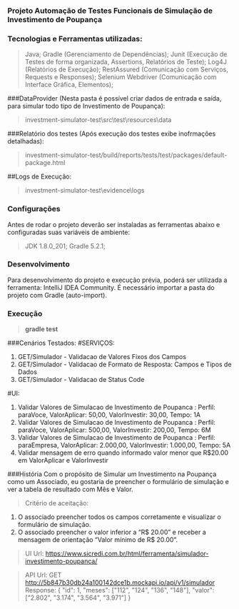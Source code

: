 ### Projeto Automação de Testes Funcionais de Simulação de Investimento de Poupança

### Tecnologias e Ferramentas utilizadas:
>Java;
>Gradle (Gerenciamento de Dependências);
>Junit (Execução de Testes de forma organizada, Assertions, Relatórios de Teste);
>Log4J (Relatórios de Execução);
>RestAssured (Comunicação com Serviços, Requests e Responses);
>Selenium Webdriver (Comunicação com Interface Gráfica, Elementos);

###DataProvider (Nesta pasta é possível criar dados de entrada e saída, para simular todo tipo de Investimento de Poupança):
>investment-simulator-test\src\test\resources\data

###Relatório dos testes (Após execução dos testes exibe inofrmações detalhadas):
>investment-simulator-test/build/reports/tests/test/packages/default-package.html

##Logs de Execução:
>investment-simulator-test\evidence\logs

### Configurações
Antes de rodar o projeto deverão ser instaladas as ferramentas abaixo e configuradas suas variáveis de ambiente:
>JDK 1.8.0_201;
>Gradle 5.2.1;

### Desenvolvimento
Para desenvolvimento do projeto e execução prévia, poderá ser utilizada a ferramenta: IntelliJ IDEA Community.
É necessário importar a pasta do projeto com Gradle (auto-import).

### Execução
>**gradle test**

###Cenários Testados:
#SERVIÇOS:
1. GET/Simulador - Validacao de Valores Fixos dos Campos
2. GET/Simulador - Validacao de Formato de Resposta: Campos e Tipos de Dados
3. GET/Simulador - Validacao de Status Code

#UI:
1. Validar Valores de Simulacao de Investimento de Poupanca : Perfil: paraVoce, ValorAplicar: 50,00, ValorInvestir: 30,00, Tempo: 1A
2. Validar Valores de Simulacao de Investimento de Poupanca : Perfil: paraVoce, ValorAplicar: 500,00, ValorInvestir: 200,00, Tempo: 6M
3. Validar Valores de Simulacao de Investimento de Poupanca : Perfil: paraEmpresa, ValorAplicar: 2.000,00, ValorInvestir: 1.000,00, Tempo: 5A
4. Validar mensagem de erro quando informado valor menor que R$20.00 em ValorAplicar e ValorInvestir

###História
Com o propósito de Simular um Investimento na Poupança como um Associado, eu gostaria de preencher o formulário de simulação e ver a tabela de resultado com Mês e Valor.

>Critério de aceitação:
1. O associado preencher todos os campos corretamente e visualizar o formulário de simulação.
2. O associado preencher o valor inferior a “R$ 20.00” e receber a mensagem de orientação “Valor mínimo de R$ 20.00”.

>UI Url: https://www.sicredi.com.br/html/ferramenta/simulador-investimento-poupanca/

>API Url: GET http://5b847b30db24a100142dce1b.mockapi.io/api/v1/simulador
Response:
{
 "id": 1,
 "meses": ["112", "124", "136", "148"],
 "valor": ["2.802", "3.174", "3.564", "3.971"]
}